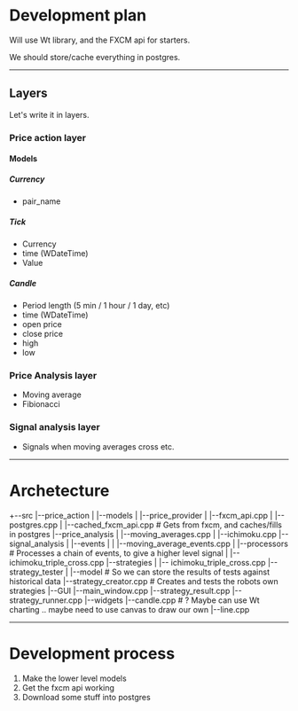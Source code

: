 # Development plan

Will use Wt library, and the FXCM api for starters.

We should store/cache everything in postgres.

--------

## Layers

Let's write it in layers.

### Price action layer

#### Models

##### Currency

 * pair_name

##### Tick

 * Currency
 * time (WDateTime)
 * Value

##### Candle
 
 * Period length (5 min / 1 hour / 1 day, etc)
 * time (WDateTime)
 * open price
 * close price
 * high
 * low

### Price Analysis layer

 * Moving average
 * Fibionacci

### Signal analysis layer

 * Signals when moving averages cross etc.

---------

# Archetecture

 +--src
 |--price_action
 |  |--models
 |  |--price_provider
 |     |--fxcm_api.cpp
 |     |--postgres.cpp
 |     |--cached_fxcm_api.cpp # Gets from fxcm, and caches/fills in postgres
 |--price_analysis
 |  |--moving_averages.cpp
 |  |--ichimoku.cpp
 |--signal_analysis
 |  |--events
 |  |  |--moving_average_events.cpp
 |  |--processors # Processes a chain of events, to give a higher level signal
 |     |-- ichimoku_triple_cross.cpp
 |--strategies
 |  |-- ichimoku_triple_cross.cpp
 |--strategy_tester
 |  |--model # So we can store the results of tests against historical data
 |--strategy_creator.cpp # Creates and tests the robots own strategies
 |--GUI
    |--main_window.cpp
    |--strategy_result.cpp
    |--strategy_runner.cpp
    |--widgets
       |--candle.cpp # ? Maybe can use Wt charting .. maybe need to use canvas to draw our own
       |--line.cpp

---------

# Development process

 1. Make the lower level models
 2. Get the fxcm api working
 3. Download some stuff into postgres

